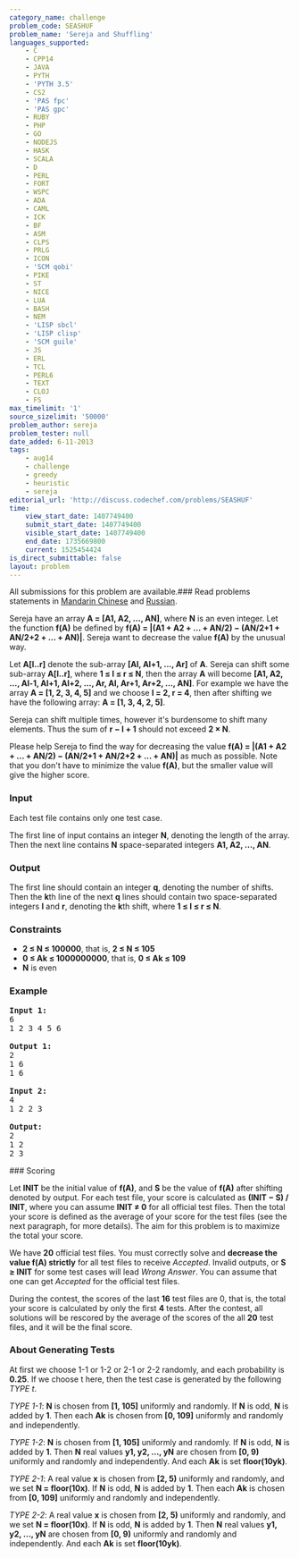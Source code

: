 ```yaml
---
category_name: challenge
problem_code: SEASHUF
problem_name: 'Sereja and Shuffling'
languages_supported:
    - C
    - CPP14
    - JAVA
    - PYTH
    - 'PYTH 3.5'
    - CS2
    - 'PAS fpc'
    - 'PAS gpc'
    - RUBY
    - PHP
    - GO
    - NODEJS
    - HASK
    - SCALA
    - D
    - PERL
    - FORT
    - WSPC
    - ADA
    - CAML
    - ICK
    - BF
    - ASM
    - CLPS
    - PRLG
    - ICON
    - 'SCM qobi'
    - PIKE
    - ST
    - NICE
    - LUA
    - BASH
    - NEM
    - 'LISP sbcl'
    - 'LISP clisp'
    - 'SCM guile'
    - JS
    - ERL
    - TCL
    - PERL6
    - TEXT
    - CLOJ
    - FS
max_timelimit: '1'
source_sizelimit: '50000'
problem_author: sereja
problem_tester: null
date_added: 6-11-2013
tags:
    - aug14
    - challenge
    - greedy
    - heuristic
    - sereja
editorial_url: 'http://discuss.codechef.com/problems/SEASHUF'
time:
    view_start_date: 1407749400
    submit_start_date: 1407749400
    visible_start_date: 1407749400
    end_date: 1735669800
    current: 1525454424
is_direct_submittable: false
layout: problem
---
```

All submissions for this problem are available.###  Read problems statements in [Mandarin Chinese](http://www.codechef.com/download/translated/AUG14/mandarin/SEASHUF.pdf) and [Russian](http://www.codechef.com/download/translated/AUG14/russian/SEASHUF.pdf).

Sereja have an array **A = \[A1, A2, ..., AN\]**, where **N** is an even integer. Let the function **f(A)** be defined by **f(A) = |(A1 + A2 + ... + AN/2) − (AN/2+1 + AN/2+2 + ... + AN)|**. Sereja want to decrease the value **f(A)** by the unusual way.

Let **A\[l..r\]** denote the sub-array **\[Al, Al+1, ..., Ar\]** of **A**. Sereja can shift some sub-array **A\[l..r\]**, where **1 ≤ l ≤ r ≤ N**, then the array **A** will become **\[A1, A2, ..., Al-1, Al+1, Al+2, ..., Ar, Al, Ar+1, Ar+2, ..., AN\]**. For example we have the array **A = \[1, 2, 3, 4, 5\]** and we choose  **l = 2, r = 4**, then after shifting we have the following array: **A = \[1, 3, 4, 2, 5\]**.

Sereja can shift multiple times, however it's burdensome to shift many elements. Thus the sum of **r − l + 1** should not exceed **2 × N**.

Please help Sereja to find the way for decreasing the value **f(A) = |(A1 + A2 + ... + AN/2) − (AN/2+1 + AN/2+2 + ... + AN)|** as much as possible. Note that you don't have to minimize the value **f(A)**, but the smaller value will give the higher score.

### Input

Each test file contains only one test case.

The first line of input contains an integer **N**, denoting the length of the array. Then the next line contains **N** space-separated integers **A1, A2, ..., AN**.

### Output

The first line should contain an integer **q**, denoting the number of shifts. Then the **k**th line of the next **q** lines should contain two space-separated integers **l** and **r**, denoting the **k**th shift, where **1 ≤ l ≤ r ≤ N**.

### Constraints

- **2 ≤ N ≤ 100000**, that is, **2 ≤ N ≤ 105**
- **0 ≤ Ak ≤ 1000000000**, that is, **0 ≤ Ak ≤ 109**
- **N** is even

### Example

<pre>
<b>Input 1:</b>
6
1 2 3 4 5 6

<b>Output 1:</b>
2
1 6
1 6

<b>Input 2:</b>
4
1 2 2 3

<b>Output:</b>
2
1 2
2 3
</pre>### Scoring

Let **INIT** be the initial value of **f(A)**, and **S** be the value of **f(A)** after shifting denoted by output. For each test file, your score is calculated as **(INIT − S) / INIT**, where you can assume **INIT ≠ 0** for all official test files. Then the total your score is defined as the average of your score for the test files (see the next paragraph, for more details). The aim for this problem is to maximize the total your score.

We have **20** official test files. You must correctly solve and **decrease the value f(A) strictly** for all test files to receive _Accepted_. Invalid outputs, or **S ≥ INIT** for some test cases will lead _Wrong Answer_. You can assume that one can get _Accepted_ for the official test files.

During the contest, the scores of the last **16** test files are 0, that is, the total your score is calculated by only the first **4** tests. After the contest, all solutions will be rescored by the average of the scores of the all **20** test files, and it will be the final score.

### About Generating Tests

At first we choose 1-1 or 1-2 or 2-1 or 2-2 randomly, and each probability is **0.25**. If we choose t here, then the test case is generated by the following _TYPE t_.

_TYPE 1-1_: **N** is chosen from **\[1, 105\]** uniformly and randomly. If **N** is odd, **N** is added by **1**. Then each **Ak** is chosen from **\[0, 109\]** uniformly and randomly and independently.

_TYPE 1-2_: **N** is chosen from **\[1, 105\]** uniformly and randomly. If **N** is odd, **N** is added by **1**. Then **N** real values **y1, y2, ..., yN** are chosen from **\[0, 9)** uniformly and randomly and independently. And each **Ak** is set **floor(10yk)**.

_TYPE 2-1_: A real value **x** is chosen from **\[2, 5)** uniformly and randomly, and we set **N = floor(10x)**. If **N** is odd, **N** is added by **1**. Then each **Ak** is chosen from **\[0, 109\]** uniformly and randomly and independently.

_TYPE 2-2_: A real value **x** is chosen from **\[2, 5)** uniformly and randomly, and we set **N = floor(10x)**. If **N** is odd, **N** is added by **1**. Then **N** real values **y1, y2, ..., yN** are chosen from **\[0, 9)** uniformly and randomly and independently. And each **Ak** is set **floor(10yk)**.
